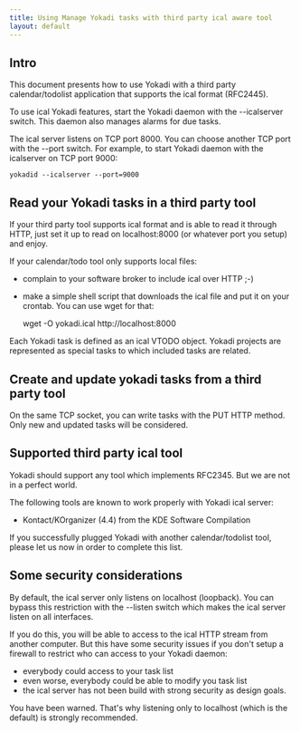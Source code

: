 ```yaml
---
title: Using Manage Yokadi tasks with third party ical aware tool
layout: default
---
```


## Intro

This document presents how to use Yokadi with a third party calendar/todolist
application that supports the ical format (RFC2445).

To use ical Yokadi features, start the Yokadi daemon with the --icalserver
switch. This daemon also manages alarms for due tasks.

The ical server listens on TCP port 8000. You can choose another TCP port with
the --port switch. For example, to start Yokadi daemon with the icalserver on
TCP port 9000:

    yokadid --icalserver --port=9000

## Read your Yokadi tasks in a third party tool

If your third party tool supports ical format and is able to read it through
HTTP, just set it up to read on localhost:8000 (or whatever port you setup) and
enjoy.

If your calendar/todo tool only supports local files:

* complain to your software broker to include ical over HTTP ;-)
* make a simple shell script that downloads the ical file and put it on your
  crontab. You can use wget for that:

    wget -O yokadi.ical http://localhost:8000

Each Yokadi task is defined as an ical VTODO object. Yokadi projects are
represented as special tasks to which included tasks are related.

## Create and update yokadi tasks from a third party tool

On the same TCP socket, you can write tasks with the PUT HTTP method. Only
new and updated tasks will be considered.

## Supported third party ical tool

Yokadi should support any tool which implements RFC2345. But we are not in a
perfect world.

The following tools are known to work properly with Yokadi ical server:

- Kontact/KOrganizer (4.4) from the KDE Software Compilation

If you successfully plugged Yokadi with another calendar/todolist tool, please
let us now in order to complete this list.


## Some security considerations

By default, the ical server only listens on localhost (loopback). You can
bypass this restriction with the --listen switch which makes the ical server
listen on all interfaces.

If you do this, you will be able to access to the ical HTTP stream from another
computer. But this have some security issues if you don't setup a firewall to
restrict who can access to your Yokadi daemon:

* everybody could access to your task list
* even worse, everybody could be able to modify you task list
* the ical server has not been build with strong security as design goals.

You have been warned. That's why listening only to localhost (which is the
default) is strongly recommended.


<!-- vim: set ts=4 sw=4 et: -->

